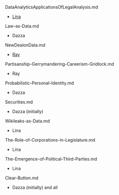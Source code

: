 DataAnalyticsApplicationsOfLegalAnalysis.md
 - [Lina](https://github.com/linakaisey)

Law-as-Data.md	
 - Dazza 

NewDealonData.md
 - [Ray](https://github.com/rac3)

Partisanship-Gerrymandering-Careerism-Gridlock.md	
 - Ray


Probabilistic-Personal-Identity.md	
 - Dazza

Securities.md	
 - Dazza (initially) 
 

Wikileaks-as-Data.md
 - Lina


The-Role-of-Corporations-in-Legislature.md
 - Lina


The-Emergence-of-Political-Third-Parties.md
 - Lina 


Clear-Button.md
 - Dazza (initially) and all
 

